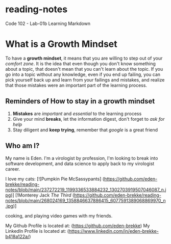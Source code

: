 # reading-notes
Code 102 - Lab-01b Learning Markdown

# What is a Growth Mindset

To have a **growth mindset**, it means that you are willing to step out of your <em>comfort zone</em>.
It is the idea that even though you don't know something about a topic, that doesn't mean that you can't learn about the topic. 
If you go into a topic without any knowledge, even if you end up failing, you can pick yourself back up and learn from your failings and mistakes, and realize that those mistakes were an important part of the learning process. 

## Reminders of How to stay in a growth mindset

1. **Mistakes** are <em>important</em> and <em>essential</em> to the learning process
2. Give your mind **breaks**, let the information digest, don't forget to <em>ask for help</em>
3. Stay diligent and **keep trying**, remember that <em>google</em> is a great friend


## Who am I?

My name is Eden. 
I'm a virologist by profession, I'm looking to break into software development, and data science to apply back to my virologist career.

I love my cats: 
[![Pumpkin Pie McSassypants] 
(https://github.com/eden-brekke/reading-notes/blob/main/237272219_1199336533884232_1302703919507046087_n.jpg)]
[!Monterey Jack <em>The Third</em> 
(https://github.com/eden-brekke/reading-notes/blob/main/268024169_1358846637886415_6077591389068869970_n.jpg)]

cooking, and playing video games with my friends. 

My Github Profile is located at: (https://github.com/eden-brekke)
My LinkedIn Profile is located at: (https://www.linkedin.com/in/eden-brekke-b418a122a/)

